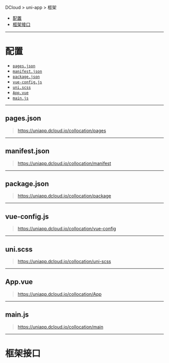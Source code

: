 DCloud > uni-app > 框架

- [配置](#config)
- [框架接口](#frame-api)

<hr id="config"/>

# 配置

- [`pages.json`](#pages)
- [`manifest.json`](#manifest)
- [`package.json`](#package)
- [`vue-config.js`](#vue-config)
- [`uni.scss`](#uni-scss)
- [`App.vue`](#app)
- [`main.js`](#main)

<hr id="pages">

## pages.json

> <https://uniapp.dcloud.io/collocation/pages>


<hr id="manifest">

## manifest.json

> <https://uniapp.dcloud.io/collocation/manifest>


<hr id="package">

## package.json

> <https://uniapp.dcloud.io/collocation/package>


<hr id="vue-config">

## vue-config.js

> <https://uniapp.dcloud.io/collocation/vue-config>


<hr id="uni-scss">

## uni.scss

> <https://uniapp.dcloud.io/collocation/uni-scss>


<hr id="app">

## App.vue

> <https://uniapp.dcloud.io/collocation/App>


<hr id="main">

## main.js

> <https://uniapp.dcloud.io/collocation/main>


<hr id="frame-api">

# 框架接口


